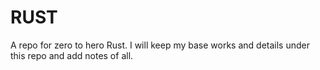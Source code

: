 # RUST

A repo for zero to hero Rust. I will keep my base works and details under this repo and add notes of all. 